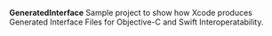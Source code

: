 **GeneratedInterface**
Sample project to show how Xcode produces Generated Interface Files for Objective-C and Swift Interoperatability. 
